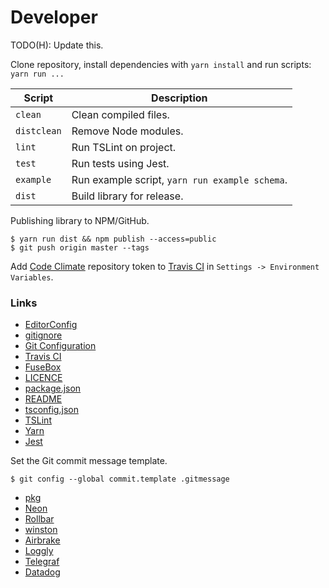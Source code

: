 # Developer

TODO(H): Update this.

Clone repository, install dependencies with `yarn install` and run scripts: `yarn run ...`

| Script      | Description                                    |
| ----------- | ---------------------------------------------- |
| `clean`     | Clean compiled files.                          |
| `distclean` | Remove Node modules.                           |
| `lint`      | Run TSLint on project.                         |
| `test`      | Run tests using Jest.                          |
| `example`   | Run example script, `yarn run example schema`. |
| `dist`      | Build library for release.                     |

Publishing library to NPM/GitHub.

```Shell
$ yarn run dist && npm publish --access=public
$ git push origin master --tags
```

Add [Code Climate](https://codeclimate.com/) repository token to [Travis CI](https://travis-ci.org/) in `Settings -> Environment Variables`.

### Links

-   [EditorConfig](http://editorconfig.org)
-   [gitignore](https://git-scm.com/docs/gitignore)
-   [Git Configuration](https://git-scm.com/book/en/v2/Customizing-Git-Git-Configuration)
-   [Travis CI](https://travis-ci.org/)
-   [FuseBox](http://fuse-box.org/)
-   [LICENCE](https://help.github.com/articles/licensing-a-repository/)
-   [package.json](https://docs.npmjs.com/files/package.json)
-   [README](https://help.github.com/articles/about-readmes/)
-   [tsconfig.json](https://www.typescriptlang.org/docs/handbook/tsconfig-json.html)
-   [TSLint](https://palantir.github.io/tslint/)
-   [Yarn](https://yarnpkg.com/en/docs/cli/)
-   [Jest](https://facebook.github.io/jest/)

Set the Git commit message template.

```Shell
$ git config --global commit.template .gitmessage
```

-   [pkg](https://github.com/zeit/pkg)
-   [Neon](https://github.com/neon-bindings/neon)
-   [Rollbar](https://rollbar.com/)
-   [winston](https://github.com/winstonjs/winston)
-   [Airbrake](https://airbrake.io/)
-   [Loggly](https://www.loggly.com/)
-   [Telegraf](https://www.influxdata.com/time-series-platform/telegraf/)
-   [Datadog](https://www.datadoghq.com/)
